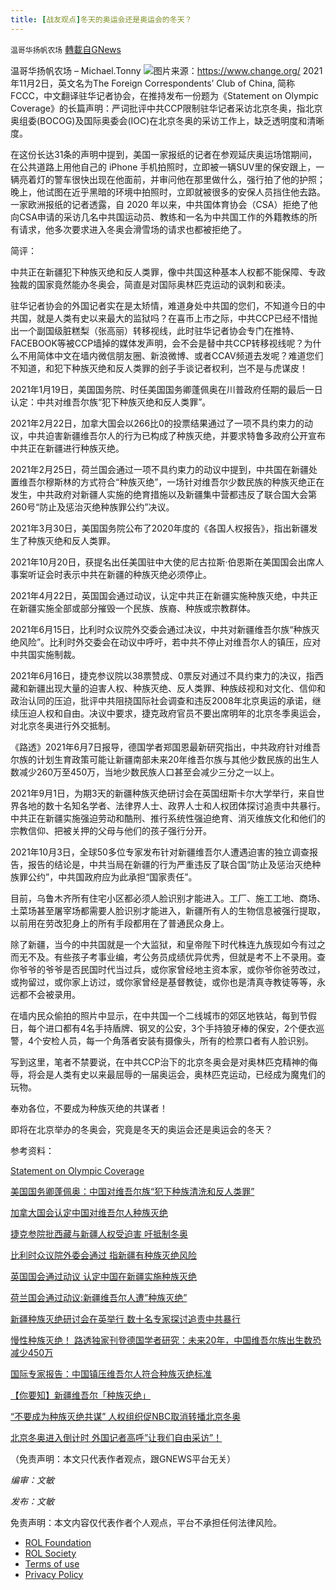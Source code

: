 ```yaml
---
title: [战友观点]冬天的奥运会还是奥运会的冬天？
---
```

`温哥华扬帆农场` [轉載自GNews](https://gnews.org/zh-hans/1639933/)

温哥华扬帆农场 – Michael.Tonny
![](https://assets.gnews.org/wp-content/uploads/2021/11/58cc7453880edde1.jpg)图片来源：https://www.change.org/
2021年11月2日，英文名为The Foreign Correspondents’ Club of China, 简称FCCC，中文翻译驻华记者协会，在推持发布一份题为《Statement on Olympic Coverage》的长篇声明：严词批评中共CCP限制驻华记者采访北京冬奥，指北京奥组委(BOCOG)及国际奥委会(IOC)在北京冬奥的采访工作上，缺乏透明度和清晰度。

在这份长达31条的声明中提到，美国一家报纸的记者在参观延庆奥运场馆期间，在公共道路上用他自己的 iPhone 手机拍照时，立即被一辆SUV里的保安跟上，一辆亮着灯的警车很快出现在他面前，并审问他在那里做什么，强行拍了他的护照；晚上，他试图在近乎黑暗的环境中拍照时，立即就被很多的安保人员挡住他去路。一家欧洲报纸的记者透露，自 2020 年以来，中共国体育协会（CSA）拒绝了他向CSA申请的采访几名中共国运动员、教练和一名为中共国工作的外籍教练的所有请求，他多次要求进入冬奥会滑雪场的请求也都被拒绝了。

简评：

中共正在新疆犯下种族灭绝和反人类罪，像中共国这种基本人权都不能保障、专政独裁的国家竟然能办冬奥会，简直是对国际奥林匹克运动的讽刺和亵渎。

驻华记者协会的外国记者实在是太矫情，难道身处中共国的您们，不知道今日的中共国，就是人类有史以来最大的监狱吗？在喜币上市之际，中共CCP已经不惜抛出一个副国级脏糕梨（张高丽）转移视线，此时驻华记者协会专门在推特、FACEBOOK等被CCP墙掉的媒体发声明，会不会是替中共CCP转移视线呢？为什么不用简体中文在墙内微信朋友圈、新浪微博、或者CCAV频道去发呢？难道您们不知道，和犯下种族灭绝和反人类罪的刽子手谈记者权利，岂不是与虎谋皮！

2021年1月19日，美国国务院、时任美国国务卿蓬佩奥在川普政府任期的最后一日认定：中共对维吾尔族“犯下种族灭绝和反人类罪”。

2021年2月22日，加拿大国会以266比0的投票结果通过了一项不具约束力的动议，中共迫害新疆维吾尔人的行为已构成了种族灭绝，并要求特鲁多政府公开宣布中共正在新疆进行种族灭绝。

2021年2月25日，荷兰国会通过一项不具约束力的动议中提到，中共国在新疆处置维吾尔穆斯林的方式符合“种族灭绝”，一场针对维吾尔少数民族的种族灭绝正在发生，中共政府对新疆人实施的绝育措施以及新疆集中营都违反了联合国大会第260号“防止及惩治灭绝种族罪公约”决议。

2021年3月30日，美国国务院公布了2020年度的《各国人权报告》，指出新疆发生了种族灭绝和反人类罪。

2021年10月20日，获提名出任美国驻中大使的尼古拉斯·伯恩斯在美国国会出席人事案听证会时表示中共在新疆的种族灭绝必须停止。

2021年4月22日，英国国会通过动议，认定中共正在新疆实施种族灭绝，中共正在新疆实施全部或部分摧毁一个民族、族裔、种族或宗教群体。

2021年6月15日，比利时众议院外交委会通过决议，中共对新疆维吾尔族“种族灭绝风险”。比利时外交委会在动议中呼吁，若中共不停止对维吾尔人的镇压，应对中共国实施制裁。

2021年6月16日，捷克参议院以38票赞成、0票反对通过不具约束力的决议，指西藏和新疆出现大量的迫害人权、种族灭绝、反人类罪、种族歧视和对文化、信仰和政治认同的压迫，批评中共阻挠国际社会调查和违反2008年北京奥运的承诺，继续压迫人权和自由。决议中要求，捷克政府官员不要出席明年的北京冬季奥运会，对北京冬奥进行外交抵制。

《路透》2021年6月7日报导，德国学者郑国恩最新研究指出，中共政府针对维吾尔族的计划生育政策可能让新疆南部未来20年维吾尔族与其他少数民族的出生人数减少260万至450万，当地少数民族人口甚至会减少三分之一以上。

2021年9月1日，为期3天的新疆种族灭绝研讨会在英国纽斯卡尔大学举行，来自世界各地的数十名知名学者、法律界人士、政界人士和人权团体探讨追责中共暴行。中共正在新疆实施强迫劳动和酷刑、推行系统性强迫绝育、消灭维族文化和他们的宗教信仰、把被关押的父母与他们的孩子强行分开。

2021年10月3日，全球50多位专家发布针对新疆维吾尔人遭遇迫害的独立调查报告，报告的结论是，中共当局在新疆的行为严重违反了联合国“防止及惩治灭绝种族罪公约”，中共国政府应为此承担“国家责任”。

目前，乌鲁木齐所有住宅小区都必须人脸识别才能进入。工厂、施工工地、商场、土菜场甚至屠宰场都需要人脸识别才能进入，新疆所有人的生物信息被强行提取，以前用在劳改犯身上的所有手段都用在了普通民众身上。

除了新疆，当今的中共国就是一个大监狱，和皇帝陛下时代株连九族现如今有过之而无不及。有些孩子考事业编，考公务员成绩优异优秀，但就是考不上不录用。查你爷爷的爷爷是否民国时代当过兵，或你家曾经地主资本家，或你爷你爸劳改过，或拘留过，或你家上访过，或你家曾经是基督教徒，或你也是清真寺教徒等等，永远都不会被录用。

在墙内民众偷拍的照片中显示，在中共国一个二线城市的郊区地铁站，每到节假日，每个进口都有4名手持盾牌、钢叉的公安，3个手持狼牙棒的保安，2个便衣巡警，4个安检人员，每一个角落者安装有摄像头，所有的检票口者有人脸识别。

写到这里，笔者不禁要说，在中共CCP治下的北京冬奥会是对奥林匹克精神的侮辱，将会是人类有史以来最屈辱的一届奥运会，奥林匹克运动，已经成为魔鬼们的玩物。

奉劝各位，不要成为种族灭绝的共谋者！

即将在北京举办的冬奥会，究竟是冬天的奥运会还是奥运会的冬天？

参考资料：

[Statement on Olympic Coverage](https://twitter.com/fccchina/status/1455397747842961414)

[美国国务卿蓬佩奥：中国对维吾尔族“犯下种族清洗和反人类罪”](https://www.bbc.com/zhongwen/simp/world-55727785)

[加拿大国会认定中国对维吾尔人种族灭绝](https://www.dw.com/zh/%E5%8A%A0%E6%8B%BF%E5%A4%A7%E5%9B%BD%E4%BC%9A%E8%AE%A4%E5%AE%9A%E4%B8%AD%E5%9B%BD%E5%AF%B9%E7%BB%B4%E5%90%BE%E5%B0%94%E4%BA%BA%E7%A7%8D%E6%97%8F%E7%81%AD%E7%BB%9D/a-56657880)

[捷克参院批西藏与新疆人权受迫害 吁抵制冬奥](https://www.cna.com.tw/news/aopl/202106160366.aspx)

[比利时众议院外委会通过 指新疆有种族灭绝风险](https://www.cna.com.tw/news/aopl/202106170375.aspx)

[英国国会通过动议 认定中国在新疆实施种族灭绝](https://www.dw.com/zh/%E8%8B%B1%E5%9B%BD%E5%9B%BD%E4%BC%9A%E9%80%9A%E8%BF%87%E5%8A%A8%E8%AE%AE-%E8%AE%A4%E5%AE%9A%E4%B8%AD%E5%9B%BD%E5%9C%A8%E6%96%B0%E7%96%86%E5%AE%9E%E6%96%BD%E7%A7%8D%E6%97%8F%E7%81%AD%E7%BB%9D/a-57306328)

[荷兰国会通过动议:新疆维吾尔人遭”种族灭绝”](https://www.dw.com/zh/%E8%8D%B7%E5%85%B0%E5%9B%BD%E4%BC%9A%E9%80%9A%E8%BF%87%E5%8A%A8%E8%AE%AE%E6%96%B0%E7%96%86%E7%BB%B4%E5%90%BE%E5%B0%94%E4%BA%BA%E9%81%AD%E7%A7%8D%E6%97%8F%E7%81%AD%E7%BB%9D/a-56709006)

[新疆种族灭绝研讨会在英举行 数十名专家探讨追责中共暴行](https://www.voacantonese.com/a/Xinjiang-Genocide-Conference-Aims-To-Up-Pressure-On-China-20210901/6081862.html)

[慢性种族灭绝！ 路透独家刊登德国学者研究：未来20年，中国维吾尔族出生数恐减少450万](https://www.storm.mg/article/3734496?page=1)

[国际专家报告：中国镇压维吾尔人符合种族灭绝标准](https://www.rfi.fr/cn/%E4%B8%AD%E5%9B%BD/20210309-%E5%9B%BD%E9%99%85%E4%B8%93%E5%AE%B6%E6%8A%A5%E5%91%8A-%E4%B8%AD%E5%9B%BD%E9%95%87%E5%8E%8B%E7%BB%B4%E5%90%BE%E5%B0%94%E4%BA%BA%E7%AC%A6%E5%90%88%E7%A7%8D%E6%97%8F%E7%81%AD%E7%BB%9D%E6%A0%87%E5%87%86)

[【你要知】新疆维吾尔「种族灭绝」](https://www.rfa.org/cantonese/multimedia/genocide-05212021140951.html)

[“不要成为种族灭绝共谋” 人权组织促NBC取消转播北京冬奥](https://www.voachinese.com/a/human-rights-groups-urge-nbc-not-to-broadcast-beijing-olympics-20211103/6299432.html)

[北京冬奥进入倒计时 外国记者高呼”让我们自由采访”！](https://www.rfa.org/mandarin/yataibaodao/meiti/al2-11022021132843.html)

（免责声明：本文只代表作者观点，跟GNEWS平台无关）

*编审：文敏*

*发布：文敏*

 

免责声明：本文内容仅代表作者个人观点，平台不承担任何法律风险。

- [ROL Foundation](https://rolfoundation.org/)
- [ROL Society](https://rolsociety.org/)
- [Terms of use](https://gnews.org/terms-of-use-3/)
- [Privacy Policy](https://gnews.org/privacy-policy/)
